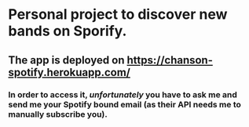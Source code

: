 # Personal project to discover new bands on Sporify.
## The app is deployed on https://chanson-spotify.herokuapp.com/
### In order to access it, *unfortunately* you have to ask me and send me your Spotify bound email (as their API needs me to manually subscribe you). 
